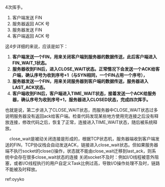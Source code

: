 4次挥手。

1. 客户端发送 FIN
2. 服务器返回 ACK 号
3. 服务器发送 FIN
4. 客户端返回 ACK 号

这4步详细的来说，应该是如下：

1. **客户端发送一个FIN，用来关闭客户端到服务器的数据传送，此后客户端进入FIN_WAIT_1状态。**
2. **服务器收到FIN后，进入CLOSE_WAIT状态。正常情况下会发送一个ACK给客户端，确认序号为收到序号+1（与SYN相同，一个FIN占用一个序号），**
3. **服务器发送一个FIN，用来关闭服务器到客户端的数据传送，服务器进入LAST_ACK状态。**
4. **客户端收到FIN后，客户端进入TIME_WAIT状态，接着发送一个ACK给服务器，确认序号为收到序号+1，服务器进入CLOSED状态，完成四次挥手。**

也就是说，第二步进入了CLOSE_WAIT状态，而服务器中CLOSE_WAIT状态过多说明服务器没有返回ack给客户端。检查代码发现某些地方使用完连接之后没有释放连接，修改代码之后，恢复了正常，连接进入TIME_WAIT状态，随后被系统释放。

　close_wait是被动关闭连接是形成的，根据TCP状态机，服务器端收到客户端发送的FIN，TCP协议栈会自动发送ACK，链接进入close_wait状态。但如果服务器端不执行socket的close()操作，状态就不能由close_wait迁移到last_ack，则系统中会存在很多close_wait状态的连接
关闭socket不及时：例如I/O线程被意外阻塞，或者I/O线程执行的用户自定义Task比例过高，导致I/O操作处理不及时，链路不能被及时释放。



ref:oyyko